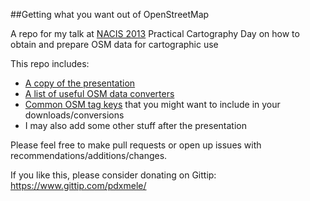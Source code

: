##Getting what you want out of OpenStreetMap

A repo for my talk at [NACIS 2013](http://lanyrd.com/2013/nacis/) Practical Cartography Day on how to obtain and prepare OSM data for cartographic use

This repo includes:

* [A copy of the presentation](https://github.com/pdxmele/gwyw-osm/raw/master/OSM_NACIS.pdf)
* [A list of useful OSM data converters](https://github.com/pdxmele/gwyw-osm/blob/master/converters.md)
* [Common OSM tag keys](https://github.com/pdxmele/gwyw-osm/blob/master/tags.md) that you might want to include in your downloads/conversions
* I may also add some other stuff after the presentation

Please feel free to make pull requests or open up issues with recommendations/additions/changes.

If you like this, please consider donating on Gittip: https://www.gittip.com/pdxmele/
